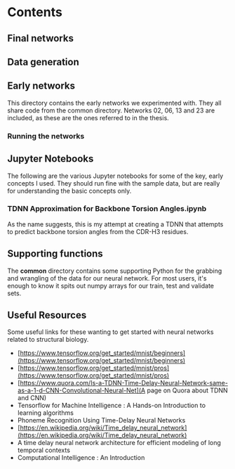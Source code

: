 # Contents

## Final networks


## Data generation


## Early networks

This directory contains the early networks we experimented with. They all share code from the common directory. Networks 02, 06, 13 and 23 are included, as these are the ones referred to in the thesis. 

### Running the networks

## Jupyter Notebooks

The following are the various Jupyter notebooks for some of the key, early concepts I used. They should run fine with the sample data, but are really for understanding the basic concepts only.

### TDNN Approximation for Backbone Torsion Angles.ipynb

As the name suggests, this is my attempt at creating a TDNN that attempts to predict backbone torsion angles from the CDR-H3 residues.

## Supporting functions

The **common** directory contains some supporting Python for the grabbing and wrangling of the data for our neural network. For most users, it's enough to know it spits out numpy arrays for our train, test and validate sets.

## Useful Resources

Some useful links for these wanting to get started with neural networks related to structural biology.

* [https://www.tensorflow.org/get_started/mnist/beginners](https://www.tensorflow.org/get_started/mnist/beginners)
* [https://www.tensorflow.org/get_started/mnist/pros](https://www.tensorflow.org/get_started/mnist/pros)
* [https://www.quora.com/Is-a-TDNN-Time-Delay-Neural-Network-same-as-a-1-d-CNN-Convolutional-Neural-Net](A page on Quora about TDNN and CNN) 
* Tensorflow for Machine Intelligence : A Hands-on Introduction to learning algorithms
* Phoneme Recognition Using Time-Delay Neural Networks
* [https://en.wikipedia.org/wiki/Time_delay_neural_network](https://en.wikipedia.org/wiki/Time_delay_neural_network)
* A time delay neural network architecture for efficient modeling of long temporal contexts
* Computational Intelligence : An Introduction
